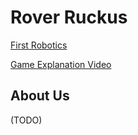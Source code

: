 # Rover Ruckus
[First Robotics](https://www.firstinspires.org/)

[Game Explanation Video](https://youtu.be/rR4gR4l2XA8?t=128)

## About Us
(TODO)
